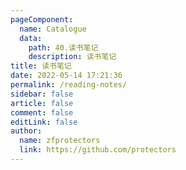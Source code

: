 ```yaml
---
pageComponent: 
  name: Catalogue
  data: 
    path: 40.读书笔记
    description: 读书笔记
title: 读书笔记
date: 2022-05-14 17:21:36
permalink: /reading-notes/
sidebar: false
article: false
comment: false
editLink: false
author: 
  name: zfprotectors
  link: https://github.com/protectors
---
```

